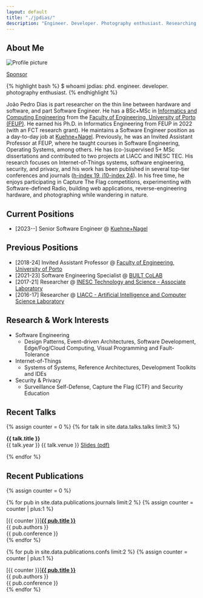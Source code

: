 ```yaml
---
layout: default
title: "./jpdias/"
description: "Engineer. Developer. Photography enthusiast. Researching on the thin line between hardware and software."
---
```


## About Me

<img class="profile-picture" src="images/profile.png" alt="Profile picture">

<a href="https://github.com/sponsors/jpdias" target="blank" class="sponsor sponsor-button"><i class="ri-heart-2-line"></i> Sponsor<a/>

{% highlight bash %}
$ whoami
jpdias: phd. engineer. developer. photography enthusiast.
{% endhighlight %}

João Pedro Dias is part researcher on the thin line between hardware and software, and part Software Engineer. He has a BSc+MSc in [Informatics and Computing Engineering](https://sigarra.up.pt/feup/en/cur_geral.cur_view?pv_ano_lectivo=2018&pv_origem=CUR&pv_tipo_cur_sigla=MI&pv_curso_id=742) from the [Faculty of Engineering, University of Porto (FEUP)](https://sigarra.up.pt/feup/en/WEB_PAGE.INICIAL). He earned his Ph.D. in Informatics Engineering from FEUP in 2022 (with an FCT research grant). He maintains a Software Engineer position as a day-to-day job at [Kuehne+Nagel](https://kuehne-nagel.com/). Previously, he was an Invited Assistant Professor at FEUP, where he taught courses in Software Engineering, Operating Systems, among others. He has (co-)supervised 5+ MSc dissertations and contributed to two projects at LIACC and INESC TEC. His research focuses on Internet-of-Things systems, software engineering, security, and privacy, and his work has been published in several top-tier conferences and journals ([h-index 19, i10-index 24](https://scholar.google.com/citations?user=sQ2vKI0AAAAJ)). In his free time, he enjoys participating in Capture The Flag competitions, experimenting with Software-defined Radio, building web applications, reverse-engineering hardware, and photographing while wandering in nature.


## Current Positions

- [2023--] Senior Software Engineer @ [Kuehne+Nagel](https://kuehne-nagel.com)


## Previous Positions

- [2018-24] Invited Assistant Professor @ [Faculty of Engineering, University of Porto](https://sigarra.up.pt/feup/en/WEB_PAGE.INICIAL)
- [2021-23] Software Engineering Specialist @ [BUILT CoLAB](https://builtcolab.pt/)
- [2017-21] Researcher @ [INESC Technology and Science - Associate Laboratory](https://www.inesctec.pt/en)
- [2016-17] Researcher @ [LIACC - Artificial Intelligence and Computer Science Laboratory](https://liacc.fe.up.pt/)

## Research & Work Interests

- Software Engineering
  - Design Patterns, Event-driven Architectures, Software Development, Edge/Fog/Cloud Computing, Visual Programming and Fault-Tolerance
- Internet-of-Things
  - Systems of Systems, Reference Architectures, Development Toolkits and IDEs
- Security & Privacy
  - Surveillance Self-Defense, Capture the Flag (CTF) and Security Education

## Recent Talks

{% assign counter = 0 %}
{% for talk in site.data.talks.talks limit:3 %}

<article class="talk-item">
    <div class="talk-title"><span><i class="ri-presentation-fill"></i> </span><b>{{ talk.title }}</b><br></div>
    <div>
        <span><i class="ri-calendar-schedule-fill"></i> {{ talk.year }}</span>
        <span><i class="ri-tent-fill"></i> {{ talk.venue }}</span>
        <span><a href="{{ talk.slides }}" target="_blank" rel="noopener noreferrer"><i class="ri-file-download-fill"></i> Slides (pdf)</a></span>
    </div>
   
</article>

{% endfor %}

## Recent Publications

{% assign counter = 0 %}

{% for pub in site.data.publications.journals limit:2 %}
{% assign counter = counter | plus:1 %}
<div class="pub-item">
<div class="pub-title"><span>[{{ counter }}]</span><a href="{{ pub.url }}" target="_blank"><b>{{ pub.title }}</b></a><br></div>
<div><i class="ri-group-line"></i> {{ pub.authors }}</div>
<div><i class="ri-book-3-line"></i>  {{ pub.conference }}</div>
</div>
{% endfor %}

{% for pub in site.data.publications.confs limit:2 %}
{% assign counter = counter | plus:1 %}
<div class="pub-item">
<div class="pub-title"><span>[{{ counter }}]</span><a href="{{ pub.url }}" target="_blank"><b>{{ pub.title }}</b></a><br></div>
<div><i class="ri-group-line"></i> {{ pub.authors }}</div>
<div><i class="ri-book-3-line"></i>  {{ pub.conference }}</div>
</div>
{% endfor %}

